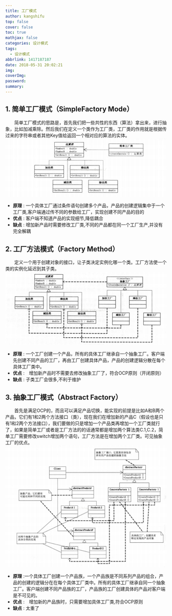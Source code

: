 ```yaml
---
title: 工厂模式
author: kangshifu
top: false
cover: false
toc: true
mathjax: false
categories: 设计模式
tags:
  - 设计模式
abbrlink: 1417187187
date: 2018-05-31 20:02:21
img:
coverImg:
password:
summary:
---
```


<!--more-->  

## 1. 简单工厂模式（SimpleFactory Mode）
　　简单工厂模式的思路是，首先我们把一些共性的东西（算法）拿出来，进行抽象，比如加减乘除。然后我们在定义一个类作为工厂类，工厂类的作用就是根据传过来的字符串或者其他Key值给返回一个相对应的算法的实体。
![简单工厂模式](/img/设计模式/工厂模式/简单工厂模式.png)
* **原理** : 一个具体工厂通过条件语句创建多个产品，产品的创建逻辑集中于一个工厂类,客户端通过传不同的参数给工厂，实现创建不同产品的目的
* **优点** : 客户端不知道产品的实现细节,降低耦合
* **缺点** : 增加新产品时需要修改工厂类,不同的产品都在同一个工厂生产,并没有完全解耦

## 2. 工厂方法模式（Factory Method）
　　定义一个用于创建对象的接口，让子类决定实例化哪一个类。工厂方法使一个类的实例化延迟到其子类。
![工厂方法模式](/img/设计模式/工厂模式/工厂方法模式.png)
* **原理** : 一个工厂创建一个产品，所有的具体工厂继承自一个抽象工厂。客户端先创建不同产品的工厂，再由工厂创建具体产品，产品的创建逻辑分散在每个具体工厂类中。
* **优点** :　增加新产品时不需要去修改抽象工厂了，符合OCP原则（开闭原则）
* **缺点** : 子类工厂会很多,不利于维护

## 3. 抽象工厂模式（Abstract Factory）
　　首先是满足OCP的，而且可以满足产品切换，能实现的前提是比如A和B两个产品，它们有1和2两个方法接口（类），现在我们在增加新的产品C（假设也是只有1和2两个方法接口），我们要做的只是增加一个产品类再增加一个工厂类就行了，如果是简单工厂或者是工厂方法的的话通常都是增加两个算法类C.1,C.2，简单工厂需要修改switch增加两个语句，工厂方法是在增加两个工厂类。可见抽象工厂的优点。
![抽象工厂模式](/img/设计模式/工厂模式/抽象工厂模式.png)
* **原理** :一个具体工厂创建一个产品族，一个产品族是不同系列产品的组合，产品的创建的逻辑分在在每个具体工厂类中。所有的具体工厂继承自同一个抽象工厂。客户端创建不同产品族的工厂，产品族的工厂创建具体的产品对客户端是不可见的。
* **优点** :　增加新的产品族时，只需要增加具体工厂类,符合OCP原则
* **缺点** : 太重了

